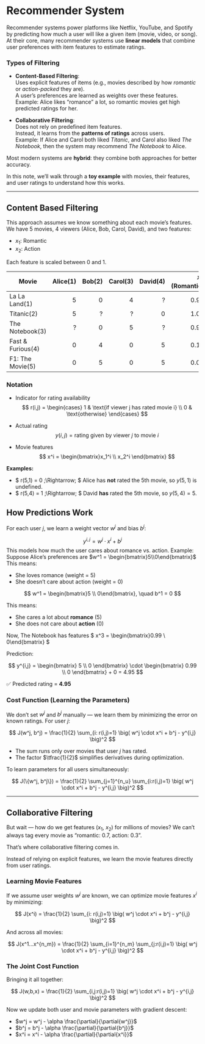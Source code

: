# Recommender System  

Recommender systems power platforms like Netflix, YouTube, and Spotify by predicting how much a user will like a given item (movie, video, or song).  
At their core, many recommender systems use **linear models** that combine user preferences with item features to estimate ratings.

### Types of Filtering

- **Content-Based Filtering**:  
  Uses explicit features of items (e.g., movies described by how *romantic* or *action-packed* they are).  
  A user’s preferences are learned as weights over these features.  
  Example: Alice likes “romance” a lot, so romantic movies get high predicted ratings for her.  

- **Collaborative Filtering**:  
  Does not rely on predefined item features.  
  Instead, it learns from the **patterns of ratings** across users.  
  Example: If Alice and Carol both liked *Titanic*, and Carol also liked *The Notebook*, then the system may recommend *The Notebook* to Alice.  

Most modern systems are **hybrid**: they combine both approaches for better accuracy.  

In this note, we’ll walk through a **toy example** with movies, their features, and user ratings to understand how this works.  

---

## Content Based Filtering  

This approach assumes we know something about each movie’s features.
We have 5 movies, 4 viewers (Alice, Bob, Carol, David), and two features:  
- $x_1$: Romantic  
- $x_2$: Action  

Each feature is scaled between 0 and 1.  

| Movie             | Alice(1) | Bob(2) | Carol(3) | David(4) | $x_1$ (Romantic) | $x_2$ (Action) |
| ----------------- | -------: | -----: | -------: | -------: | -----------------: | ---------------: |
| La La Land(1)     |        5 |      0 |        4 |        ? |               0.90 |             0.00 |
| Titanic(2)        |        5 |      ? |        ? |        0 |               1.00 |             0.01 |
| The Notebook(3)   |        ? |      0 |        5 |        ? |               0.99 |             0.00 |
| Fast & Furious(4) |        0 |      4 |        0 |        5 |               0.10 |             1.00 |
| F1: The Movie(5)  |        0 |      5 |        0 |        5 |               0.00 |             0.90 |

### Notation  

- Indicator for rating availability
  $$
  r(i,j) =
  \begin{cases}
  1 & \text{if viewer j has rated movie i} \\
  0 & \text{otherwise}
  \end{cases}
  $$

- Actual rating
  $$ y(i,j) = \text{rating given by viewer } j \text{ to movie } i $$  

- Movie features
  $$ x^i = \begin{bmatrix}x_1^i \\ x_2^i \end{bmatrix} $$  

**Examples:**  
- $ r(5,1) = 0 \;\Rightarrow\; $ Alice has **not** rated the 5th movie, so $y(5,1)$ is undefined.  
- $ r(5,4) = 1 \;\Rightarrow\; $ David **has** rated the 5th movie, so $y(5,4) = 5$.  

## How Predictions Work

For each user $j$, we learn a weight vector $w^j$ and bias $b^j$:

$$ y^{i,j} = w^j \cdot x^i + b^j $$
This models how much the user cares about romance vs. action.
Example: Suppose Alice’s preferences are
$w^1 = \begin{bmatrix}5\\0\end{bmatrix}$
This means:

- She loves romance (weight = 5)
- She doesn’t care about action (weight = 0)


$$ w^1 = \begin{bmatrix}5 \\ 0\end{bmatrix}, \quad b^1 = 0 $$  

This means:  
- She cares a lot about **romance** ($5$)  
- She does not care about **action** ($0$)  

Now, The Notebook has features $ x^3 = \begin{bmatrix}0.99 \\ 0\end{bmatrix} $  

Prediction:

$$
y^{i,j} = \begin{bmatrix} 5 \\ 0 \end{bmatrix} \cdot 
\begin{bmatrix} 0.99 \\ 0 \end{bmatrix} + 0
= 4.95
$$  

✅ Predicted rating = **4.95**  

### Cost Function (Learning the Parameters)

We don’t set $w^j$ and $b^j$ manually — we learn them by minimizing the error on known ratings.
For user $j$:  

$$
J(w^j, b^j) = \frac{1}{2} \sum_{i: r(i,j)=1} 
\big( w^j \cdot x^i + b^j - y^{i,j} \big)^2
$$  

- The sum runs only over movies that user $j$ has rated.  
- The factor $\tfrac{1}{2}$ simplifies derivatives during optimization.  

To learn parameters for all users simultaneously:  

$$
J(\{w^j, b^j\}) 
= \frac{1}{2} \sum_{j=1}^{n_u} \sum_{i:r(i,j)=1} 
\big( w^j \cdot x^i + b^j - y^{i,j} \big)^2
$$  

---

## Collaborative Filtering

But wait — how do we get features ($x_1$, $x_2$) for millions of movies?
We can’t always tag every movie as “romantic: 0.7, action: 0.3”.

That’s where collaborative filtering comes in.

Instead of relying on explicit features, we learn the movie features directly from user ratings.

### Learning Movie Features

If we assume user weights $w^j$ are known, we can optimize movie features $x^i$ by minimizing:


$$
J(x^i) = \frac{1}{2} \sum_{i: r(i,j)=1} 
\big( w^j \cdot x^i + b^j - y^{i,j} \big)^2
$$

And across all movies:

$$
J(x^1...x^{n_m}) 
= \frac{1}{2} \sum_{i=1}^{n_m} \sum_{j:r(i,j)=1} 
\big( w^j \cdot x^i + b^j - y^{i,j} \big)^2
$$

### The Joint Cost Function

Bringing it all together:

$$
J(w,b,x) = \frac{1}{2} \sum_{i,j:r(i,j)=1} 
\big( w^j \cdot x^i + b^j - y^{i,j} \big)^2
$$

Now we update both user and movie parameters with gradient descent:

- $w^j = w^j - \alpha \frac{\partial}{\partial{w^j}}$
- $b^j = b^j - \alpha \frac{\partial}{\partial{b^j}}$
- $x^i = x^i - \alpha \frac{\partial}{\partial{x^i}}$